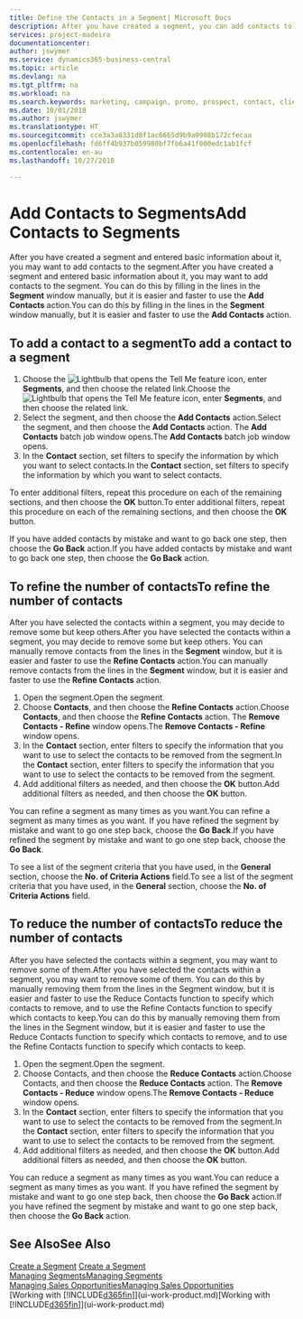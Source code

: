 ```yaml
---
title: Define the Contacts in a Segment| Microsoft Docs
description: After you have created a segment, you can add contacts to the segment, for example, as part of a marketing campaign targeting particular customers or clients.
services: project-madeira
documentationcenter: 
author: jswymer
ms.service: dynamics365-business-central
ms.topic: article
ms.devlang: na
ms.tgt_pltfrm: na
ms.workload: na
ms.search.keywords: marketing, campaign, promo, prospect, contact, client, customer
ms.date: 10/01/2018
ms.author: jswymer
ms.translationtype: HT
ms.sourcegitcommit: cce3a3a8331d8f1ac6665d9b9a9908b172cfecaa
ms.openlocfilehash: fd6ff4b937b059980bf7fb6a41f000edc1ab1fcf
ms.contentlocale: en-au
ms.lasthandoff: 10/27/2018

---
```

# <a name="add-contacts-to-segments"></a><span data-ttu-id="99c76-103">Add Contacts to Segments</span><span class="sxs-lookup"><span data-stu-id="99c76-103">Add Contacts to Segments</span></span>
<span data-ttu-id="99c76-104">After you have created a segment and entered basic information about it, you may want to add contacts to the segment.</span><span class="sxs-lookup"><span data-stu-id="99c76-104">After you have created a segment and entered basic information about it, you may want to add contacts to the segment.</span></span> <span data-ttu-id="99c76-105">You can do this by filling in the lines in the **Segment** window manually, but it is easier and faster to use the **Add Contacts** action.</span><span class="sxs-lookup"><span data-stu-id="99c76-105">You can do this by filling in the lines in the **Segment** window manually, but it is easier and faster to use the **Add Contacts** action.</span></span>

## <a name="to-add-a-contact-to-a-segment"></a><span data-ttu-id="99c76-106">To add a contact to a segment</span><span class="sxs-lookup"><span data-stu-id="99c76-106">To add a contact to a segment</span></span>
1. <span data-ttu-id="99c76-107">Choose the ![Lightbulb that opens the Tell Me feature](media/ui-search/search_small.png "Tell me what you want to do") icon, enter **Segments**, and then choose the related link.</span><span class="sxs-lookup"><span data-stu-id="99c76-107">Choose the ![Lightbulb that opens the Tell Me feature](media/ui-search/search_small.png "Tell me what you want to do") icon, enter **Segments**, and then choose the related link.</span></span>  
2. <span data-ttu-id="99c76-108">Select the segment, and then choose the **Add Contacts** action.</span><span class="sxs-lookup"><span data-stu-id="99c76-108">Select the segment, and then choose the **Add Contacts** action.</span></span> <span data-ttu-id="99c76-109">The **Add Contacts** batch job window opens.</span><span class="sxs-lookup"><span data-stu-id="99c76-109">The **Add Contacts** batch job window opens.</span></span>
3. <span data-ttu-id="99c76-110">In the **Contact** section, set filters to specify the information by which you want to select contacts.</span><span class="sxs-lookup"><span data-stu-id="99c76-110">In the **Contact** section, set filters to specify the information by which you want to select contacts.</span></span>

<span data-ttu-id="99c76-111">To enter additional filters, repeat this procedure on each of the remaining sections, and then choose the **OK** button.</span><span class="sxs-lookup"><span data-stu-id="99c76-111">To enter additional filters, repeat this procedure on each of the remaining sections, and then choose the **OK** button.</span></span>

<span data-ttu-id="99c76-112">If you have added contacts by mistake and want to go back one step, then choose the **Go Back** action.</span><span class="sxs-lookup"><span data-stu-id="99c76-112">If you have added contacts by mistake and want to go back one step, then choose the **Go Back** action.</span></span>

## <a name="to-refine-the-number-of-contacts"></a><span data-ttu-id="99c76-113">To refine the number of contacts</span><span class="sxs-lookup"><span data-stu-id="99c76-113">To refine the number of contacts</span></span>
<span data-ttu-id="99c76-114">After you have selected the contacts within a segment, you may decide to remove some but keep others.</span><span class="sxs-lookup"><span data-stu-id="99c76-114">After you have selected the contacts within a segment, you may decide to remove some but keep others.</span></span> <span data-ttu-id="99c76-115">You can manually remove contacts from the lines in the **Segment** window, but it is easier and faster to use the **Refine Contacts** action.</span><span class="sxs-lookup"><span data-stu-id="99c76-115">You can manually remove contacts from the lines in the **Segment** window, but it is easier and faster to use the **Refine Contacts** action.</span></span>

1. <span data-ttu-id="99c76-116">Open the segment.</span><span class="sxs-lookup"><span data-stu-id="99c76-116">Open the segment.</span></span>
2. <span data-ttu-id="99c76-117">Choose **Contacts**, and then choose the **Refine Contacts** action.</span><span class="sxs-lookup"><span data-stu-id="99c76-117">Choose **Contacts**, and then choose the **Refine Contacts** action.</span></span> <span data-ttu-id="99c76-118">The **Remove Contacts - Refine** window opens.</span><span class="sxs-lookup"><span data-stu-id="99c76-118">The **Remove Contacts - Refine** window opens.</span></span>
3. <span data-ttu-id="99c76-119">In the **Contact** section, enter filters to specify the information that you want to use to select the contacts to be removed from the segment.</span><span class="sxs-lookup"><span data-stu-id="99c76-119">In the **Contact** section, enter filters to specify the information that you want to use to select the contacts to be removed from the segment.</span></span>
4. <span data-ttu-id="99c76-120">Add additional filters as needed, and then choose the **OK** button.</span><span class="sxs-lookup"><span data-stu-id="99c76-120">Add additional filters as needed, and then choose the **OK** button.</span></span>

<span data-ttu-id="99c76-121">You can refine a segment as many times as you want.</span><span class="sxs-lookup"><span data-stu-id="99c76-121">You can refine a segment as many times as you want.</span></span> <span data-ttu-id="99c76-122">If you have refined the segment by mistake and want to go one step back, choose the **Go Back**.</span><span class="sxs-lookup"><span data-stu-id="99c76-122">If you have refined the segment by mistake and want to go one step back, choose the **Go Back**.</span></span>

<span data-ttu-id="99c76-123">To see a list of the segment criteria that you have used, in the **General** section, choose the **No. of Criteria Actions** field.</span><span class="sxs-lookup"><span data-stu-id="99c76-123">To see a list of the segment criteria that you have used, in the **General** section, choose the **No. of Criteria Actions** field.</span></span>

## <a name="to-reduce-the-number-of-contacts"></a><span data-ttu-id="99c76-124">To reduce the number of contacts</span><span class="sxs-lookup"><span data-stu-id="99c76-124">To reduce the number of contacts</span></span>
<span data-ttu-id="99c76-125">After you have selected the contacts within a segment, you may want to remove some of them.</span><span class="sxs-lookup"><span data-stu-id="99c76-125">After you have selected the contacts within a segment, you may want to remove some of them.</span></span> <span data-ttu-id="99c76-126">You can do this by manually removing them from the lines in the Segment window, but it is easier and faster to use the Reduce Contacts function to specify which contacts to remove, and to use the Refine Contacts function to specify which contacts to keep.</span><span class="sxs-lookup"><span data-stu-id="99c76-126">You can do this by manually removing them from the lines in the Segment window, but it is easier and faster to use the Reduce Contacts function to specify which contacts to remove, and to use the Refine Contacts function to specify which contacts to keep.</span></span>

1. <span data-ttu-id="99c76-127">Open the segment.</span><span class="sxs-lookup"><span data-stu-id="99c76-127">Open the segment.</span></span>
2. <span data-ttu-id="99c76-128">Choose Contacts, and then choose the **Reduce Contacts** action.</span><span class="sxs-lookup"><span data-stu-id="99c76-128">Choose Contacts, and then choose the **Reduce Contacts** action.</span></span> <span data-ttu-id="99c76-129">The **Remove Contacts - Reduce** window opens.</span><span class="sxs-lookup"><span data-stu-id="99c76-129">The **Remove Contacts - Reduce** window opens.</span></span>
3. <span data-ttu-id="99c76-130">In the **Contact** section, enter filters to specify the information that you want to use to select the contacts to be removed from the segment.</span><span class="sxs-lookup"><span data-stu-id="99c76-130">In the **Contact** section, enter filters to specify the information that you want to use to select the contacts to be removed from the segment.</span></span>
4. <span data-ttu-id="99c76-131">Add additional filters as needed, and then choose the **OK** button.</span><span class="sxs-lookup"><span data-stu-id="99c76-131">Add additional filters as needed, and then choose the **OK** button.</span></span>

<span data-ttu-id="99c76-132">You can reduce a segment as many times as you want.</span><span class="sxs-lookup"><span data-stu-id="99c76-132">You can reduce a segment as many times as you want.</span></span> <span data-ttu-id="99c76-133">If you have refined the segment by mistake and want to go one step back, then choose the **Go Back** action.</span><span class="sxs-lookup"><span data-stu-id="99c76-133">If you have refined the segment by mistake and want to go one step back, then choose the **Go Back** action.</span></span>

## <a name="see-also"></a><span data-ttu-id="99c76-134">See Also</span><span class="sxs-lookup"><span data-stu-id="99c76-134">See Also</span></span>
<span data-ttu-id="99c76-135">[Create a Segment](marketing-how-create-segment.md) </span><span class="sxs-lookup"><span data-stu-id="99c76-135">[Create a Segment](marketing-how-create-segment.md) </span></span>  
[<span data-ttu-id="99c76-136">Managing Segments</span><span class="sxs-lookup"><span data-stu-id="99c76-136">Managing Segments</span></span>](marketing-segments.md)  
[<span data-ttu-id="99c76-137">Managing Sales Opportunities</span><span class="sxs-lookup"><span data-stu-id="99c76-137">Managing Sales Opportunities</span></span>](marketing-manage-sales-opportunities.md)  
<span data-ttu-id="99c76-138">[Working with [!INCLUDE[d365fin](includes/d365fin_md.md)]](ui-work-product.md)</span><span class="sxs-lookup"><span data-stu-id="99c76-138">[Working with [!INCLUDE[d365fin](includes/d365fin_md.md)]](ui-work-product.md)</span></span>  

